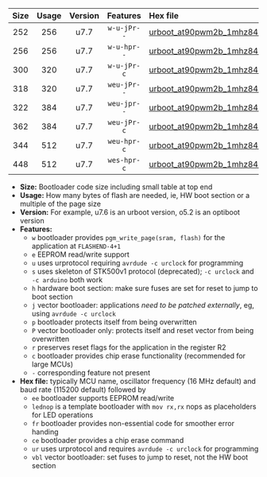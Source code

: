 |Size|Usage|Version|Features|Hex file|
|:-:|:-:|:-:|:-:|:--|
|252|256|u7.7|`w-u-jPr--`|[urboot_at90pwm2b_1mhz8432_230400bps_lednop_ur_vbl.hex](https://raw.githubusercontent.com/stefanrueger/urboot.hex/main/mcus/at90pwm2b/fcpu_1mhz8432/230400_bps/urboot_at90pwm2b_1mhz8432_230400bps_lednop_ur_vbl.hex)|
|256|256|u7.7|`w-u-hpr--`|[urboot_at90pwm2b_1mhz8432_230400bps_lednop_fr_ur.hex](https://raw.githubusercontent.com/stefanrueger/urboot.hex/main/mcus/at90pwm2b/fcpu_1mhz8432/230400_bps/urboot_at90pwm2b_1mhz8432_230400bps_lednop_fr_ur.hex)|
|300|320|u7.7|`w-u-jPr-c`|[urboot_at90pwm2b_1mhz8432_230400bps_lednop_fr_ce_ur_vbl.hex](https://raw.githubusercontent.com/stefanrueger/urboot.hex/main/mcus/at90pwm2b/fcpu_1mhz8432/230400_bps/urboot_at90pwm2b_1mhz8432_230400bps_lednop_fr_ce_ur_vbl.hex)|
|318|320|u7.7|`weu-jPr--`|[urboot_at90pwm2b_1mhz8432_230400bps_ee_lednop_ur_vbl.hex](https://raw.githubusercontent.com/stefanrueger/urboot.hex/main/mcus/at90pwm2b/fcpu_1mhz8432/230400_bps/urboot_at90pwm2b_1mhz8432_230400bps_ee_lednop_ur_vbl.hex)|
|322|384|u7.7|`weu-jpr--`|[urboot_at90pwm2b_1mhz8432_230400bps_ee_lednop_fr_ur_vbl.hex](https://raw.githubusercontent.com/stefanrueger/urboot.hex/main/mcus/at90pwm2b/fcpu_1mhz8432/230400_bps/urboot_at90pwm2b_1mhz8432_230400bps_ee_lednop_fr_ur_vbl.hex)|
|362|384|u7.7|`weu-jPr-c`|[urboot_at90pwm2b_1mhz8432_230400bps_ee_lednop_fr_ce_ur_vbl.hex](https://raw.githubusercontent.com/stefanrueger/urboot.hex/main/mcus/at90pwm2b/fcpu_1mhz8432/230400_bps/urboot_at90pwm2b_1mhz8432_230400bps_ee_lednop_fr_ce_ur_vbl.hex)|
|344|512|u7.7|`weu-hpr-c`|[urboot_at90pwm2b_1mhz8432_230400bps_ee_lednop_fr_ce_ur.hex](https://raw.githubusercontent.com/stefanrueger/urboot.hex/main/mcus/at90pwm2b/fcpu_1mhz8432/230400_bps/urboot_at90pwm2b_1mhz8432_230400bps_ee_lednop_fr_ce_ur.hex)|
|448|512|u7.7|`wes-hpr-c`|[urboot_at90pwm2b_1mhz8432_230400bps_ee_lednop_fr_ce.hex](https://raw.githubusercontent.com/stefanrueger/urboot.hex/main/mcus/at90pwm2b/fcpu_1mhz8432/230400_bps/urboot_at90pwm2b_1mhz8432_230400bps_ee_lednop_fr_ce.hex)|

- **Size:** Bootloader code size including small table at top end
- **Usage:** How many bytes of flash are needed, ie, HW boot section or a multiple of the page size
- **Version:** For example, u7.6 is an urboot version, o5.2 is an optiboot version
- **Features:**
  + `w` bootloader provides `pgm_write_page(sram, flash)` for the application at `FLASHEND-4+1`
  + `e` EEPROM read/write support
  + `u` uses urprotocol requiring `avrdude -c urclock` for programming
  + `s` uses skeleton of STK500v1 protocol (deprecated); `-c urclock` and `-c arduino` both work
  + `h` hardware boot section: make sure fuses are set for reset to jump to boot section
  + `j` vector bootloader: applications *need to be patched externally*, eg, using `avrdude -c urclock`
  + `p` bootloader protects itself from being overwritten
  + `P` vector bootloader only: protects itself and reset vector from being overwritten
  + `r` preserves reset flags for the application in the register R2
  + `c` bootloader provides chip erase functionality (recommended for large MCUs)
  + `-` corresponding feature not present
- **Hex file:** typically MCU name, oscillator frequency (16 MHz default) and baud rate (115200 default) followed by
  + `ee` bootloader supports EEPROM read/write
  + `lednop` is a template bootloader with `mov rx,rx` nops as placeholders for LED operations
  + `fr` bootloader provides non-essential code for smoother error handing
  + `ce` bootloader provides a chip erase command
  + `ur` uses urprotocol and requires `avrdude -c urclock` for programming
  + `vbl` vector bootloader: set fuses to jump to reset, not the HW boot section
